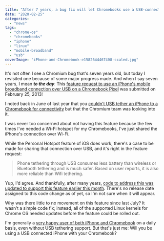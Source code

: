 ```yaml
---
title: "After 7 years, a bug fix will let Chromebooks use a USB-connected iPhone for mobile broadband"
date: "2020-02-25"
categories: 
  - "news"
tags: 
  - "chrome-os"
  - "chromebooks"
  - "iphone"
  - "linux"
  - "mobile-broadband"
  - "usb"
coverImage: "iPhone-and-Chromebook-e1582644467408-scaled.jpg"
---
```


It's not often I see a Chromium bug that's seven years old, but today I revisited one because of some major progress made. And when I say seven years, I mean **_to the day_**: This [feature request to use an iPhone's mobile broadband connection over USB on a Chromebook Pixel](https://bugs.chromium.org/p/chromium/issues/detail?id=221309) was submitted on February 25, 2013!

I noted back in June of last year that you [couldn't USB tether an iPhone to a Chromebook for connectivity](https://www.aboutchromebooks.com/news/chromebook-usb-tethering-iphone-vs-mobile-hotspot/) but that the Chromium team was looking into it.

I was never too concerned about not having this feature because the few times I've needed a Wi-Fi hotspot for my Chromebooks, I've just shared the iPhone's connection over Wi-Fi.

While the Personal Hotspot feature of iOS does work, there's a case to be made for sharing that connection over USB, and it's right in the feature request:

> Phone tethering through USB consumes less battery than wireless or Bluetooth tethering and is much safer. Based on user reports, it is also more reliable than Wifi tethering.

Yup, I'd agree. And thankfully, after many years, [code to address this was updated to support this feature earlier this month](https://chromium-review.googlesource.com/c/chromiumos/third_party/kernel/+/2006388). There's no release date assigned to this code change as of yet, so I'm not sure when it will appear.

Why was there little to no movement on this feature since last July? It wasn't a simple code fix; instead, all of the supported Linux kernels for Chrome OS needed updates before the feature could be rolled out.

I'm generally a [very happy user of both iPhone and Chromebook](https://www.aboutchromebooks.com/opinion/can-you-happily-use-a-chromebook-and-an-iphone-yup/) on a daily basis, even without USB tethering support. But that's just me: Will you be using a USB connected iPhone with your Chromebook?
